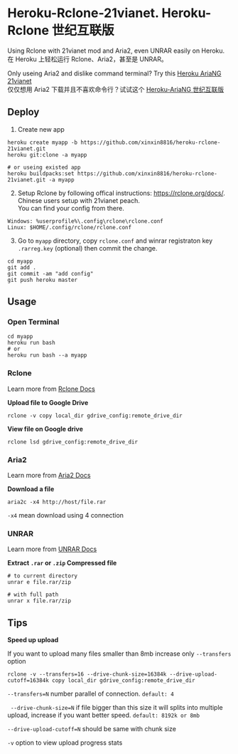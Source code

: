 # Heroku-Rclone-21vianet. Heroku-Rclone 世纪互联版
Using Rclone with 21vianet mod and Aria2, even UNRAR easily on Heroku.<br>
在 Heroku 上轻松运行 Rclone、Aria2，甚至是 UNRAR。

Only useing Aria2 and dislike command terminal? Try this [Heroku AriaNG 21vianet](https://github.com/xinxin8816/heroku-ariang-21vianet)<br>
仅仅想用 Aria2 下载并且不喜欢命令行？试试这个 [Heroku-AriaNG 世纪互联版](https://github.com/xinxin8816/heroku-ariang-21vianet)

## Deploy
1. Create new app

```
heroku create myapp -b https://github.com/xinxin8816/heroku-rclone-21vianet.git
heroku git:clone -a myapp

# or useing existed app
heroku buildpacks:set https://github.com/xinxin8816/heroku-rclone-21vianet.git -a myapp
```

2. Setup Rclone by following offical instructions: https://rclone.org/docs/. Chinese users setup with 21vianet peach.<br>
You can find your config from there.

```
Windows: %userprofile%\.config\rclone\rclone.conf
Linux: $HOME/.config/rclone/rclone.conf
```

3. Go to `myapp` directory, copy `rclone.conf` and winrar registraton key `.rarreg.key` (optional) then commit the change.

```
cd myapp
git add .
git commit -am "add config"
git push heroku master
```

## Usage
### Open Terminal
```
cd myapp
heroku run bash
# or
heroku run bash --a myapp
```

### Rclone
Learn more from [Rclone Docs](https://rclone.org/commands/)

**Upload file to Google Drive**
```
rclone -v copy local_dir gdrive_config:remote_drive_dir
```

**View file on Google drive**
```
rclone lsd gdrive_config:remote_drive_dir
```

### Aria2
Learn more from [Aria2 Docs](http://aria2.github.io/manual/en/html/aria2c.html)

**Download a file**
```
aria2c -x4 http://host/file.rar
```
`-x4` mean download using 4 connection

### UNRAR
Learn more from [UNRAR Docs](https://pypi.org/project/unrar/)

**Extract `.rar` or `.zip` Compressed file**
```
# to current directory
unrar e file.rar/zip

# with full path
unrar x file.rar/zip
```

## Tips

**Speed up upload**

If you want to upload many files smaller than 8mb increase only `--transfers` option
```
rclone -v --transfers=16 --drive-chunk-size=16384k --drive-upload-cutoff=16384k copy local_dir gdrive_config:remote_drive_dir
 ```
`--transfers=N`  number parallel of connection. `default: 4`

` --drive-chunk-size=N` if file bigger than this size it will splits into multiple upload, increase if you want better speed. `default: 8192k or 8mb`

`--drive-upload-cutoff=N` should be same with chunk size

`-v` option to view upload progress stats 
